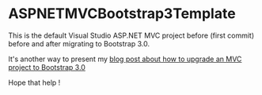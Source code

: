 ASPNETMVCBootstrap3Template
===========================

This is the default Visual Studio ASP.NET MVC project before (first commit) before and after migrating to Bootstrap 3.0.

It's another way to present my [blog post about how to upgrade an MVC project to Bootstrap 3.0](http://www.ghislainproulx.net/Blog/2013/09/using-bootstrap-3-with-visual-studio-2013-aspnet-mvc-template)

Hope that help !
